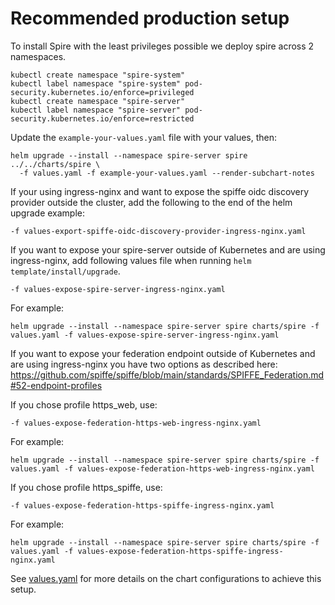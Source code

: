 # Recommended production setup

To install Spire with the least privileges possible we deploy spire across 2 namespaces.

```shell
kubectl create namespace "spire-system"
kubectl label namespace "spire-system" pod-security.kubernetes.io/enforce=privileged
kubectl create namespace "spire-server"
kubectl label namespace "spire-server" pod-security.kubernetes.io/enforce=restricted
```

Update the `example-your-values.yaml` file with your values, then:

```shell
helm upgrade --install --namespace spire-server spire ../../charts/spire \
  -f values.yaml -f example-your-values.yaml --render-subchart-notes
```

If your using ingress-nginx and want to expose the spiffe oidc discovery provider outside the
cluster, add the following to the end of the helm upgrade example:

```shell
-f values-export-spiffe-oidc-discovery-provider-ingress-nginx.yaml
```

If you want to expose your spire-server outside of Kubernetes and are using ingress-nginx, add following values file when running `helm template/install/upgrade`.

```shell
-f values-expose-spire-server-ingress-nginx.yaml
```
For example:
```shell
helm upgrade --install --namespace spire-server spire charts/spire -f values.yaml -f values-expose-spire-server-ingress-nginx.yaml
```

If you want to expose your federation endpoint outside of Kubernetes and are using ingress-nginx
you have two options as described here:
https://github.com/spiffe/spiffe/blob/main/standards/SPIFFE_Federation.md#52-endpoint-profiles

If you chose profile https_web, use:

```shell
-f values-expose-federation-https-web-ingress-nginx.yaml
```
For example:
```shell
helm upgrade --install --namespace spire-server spire charts/spire -f values.yaml -f values-expose-federation-https-web-ingress-nginx.yaml
```

If you chose profile https_spiffe, use:

```shell
-f values-expose-federation-https-spiffe-ingress-nginx.yaml
```
For example:
```shell
helm upgrade --install --namespace spire-server spire charts/spire -f values.yaml -f values-expose-federation-https-spiffe-ingress-nginx.yaml
```

See [values.yaml](./values.yaml) for more details on the chart configurations to achieve this setup.

